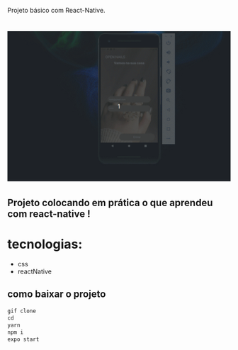 Projeto básico com React-Native.

<h1>
    <img src="./src/filme.gif"/>
</h1>

## Projeto colocando em prática o que aprendeu com react-native !

# tecnologias:
* css
* reactNative

## como baixar o projeto
```
gif clone
cd 
yarn
npm i
expo start
```


  


